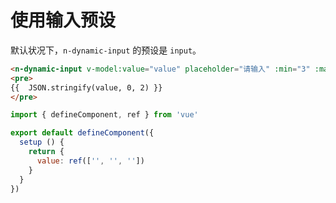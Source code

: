 # 使用输入预设

默认状况下，`n-dynamic-input` 的预设是 `input`。

```html
<n-dynamic-input v-model:value="value" placeholder="请输入" :min="3" :max="6" />
<pre>
{{  JSON.stringify(value, 0, 2) }}
</pre>
```

```js
import { defineComponent, ref } from 'vue'

export default defineComponent({
  setup () {
    return {
      value: ref(['', '', ''])
    }
  }
})
```

